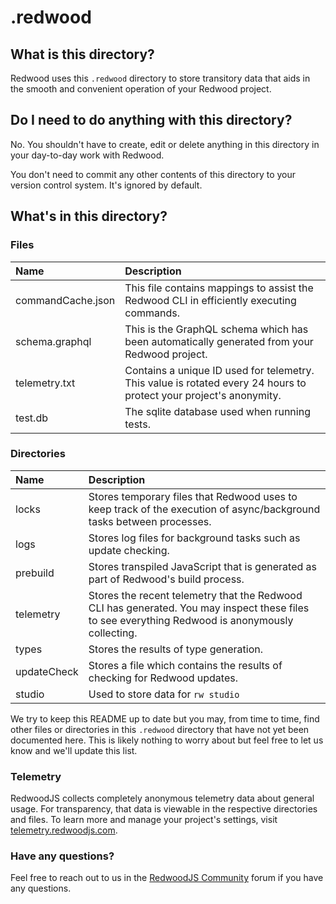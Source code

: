# .redwood

## What is this directory?

Redwood uses this `.redwood` directory to store transitory data that aids in the smooth and convenient operation of your
Redwood project.

## Do I need to do anything with this directory?

No. You shouldn't have to create, edit or delete anything in this directory in your day-to-day work with Redwood.

You don't need to commit any other contents of this directory to your version control system. It's ignored by default.

## What's in this directory?

### Files

| Name              | Description                                                                                                        |
|:------------------|:-------------------------------------------------------------------------------------------------------------------|
| commandCache.json | This file contains mappings to assist the Redwood CLI in efficiently executing commands.                           |
| schema.graphql    | This is the GraphQL schema which has been automatically generated from your Redwood project.                       |
| telemetry.txt     | Contains a unique ID used for telemetry. This value is rotated every 24 hours to protect your project's anonymity. |
| test.db           | The sqlite database used when running tests.                                                                       |

### Directories

| Name        | Description                                                                                                                                      |
|:------------|:-------------------------------------------------------------------------------------------------------------------------------------------------|
| locks       | Stores temporary files that Redwood uses to keep track of the execution of async/background tasks between processes.                             |
| logs        | Stores log files for background tasks such as update checking.                                                                                   |
| prebuild    | Stores transpiled JavaScript that is generated as part of Redwood's build process.                                                               |
| telemetry   | Stores the recent telemetry that the Redwood CLI has generated. You may inspect these files to see everything Redwood is anonymously collecting. |
| types       | Stores the results of type generation.                                                                                                           |
| updateCheck | Stores a file which contains the results of checking for Redwood updates.                                                                        |
| studio      | Used to store data for `rw studio`                                                                                                               |

We try to keep this README up to date but you may, from time to time, find other files or directories in this `.redwood`
directory that have not yet been documented here. This is likely nothing to worry about but feel free to let us know and
we'll update this list.

### Telemetry

RedwoodJS collects completely anonymous telemetry data about general usage. For transparency, that data is viewable in
the respective directories and files. To learn more and manage your project's settings,
visit [telemetry.redwoodjs.com](https://telemetry.redwoodjs.com).

### Have any questions?

Feel free to reach out to us in the [RedwoodJS Community](https://community.redwoodjs.com/) forum if you have any
questions.
